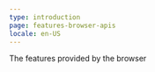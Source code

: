 ```yaml
---
type: introduction
page: features-browser-apis
locale: en-US
---
```


The features provided by the browser